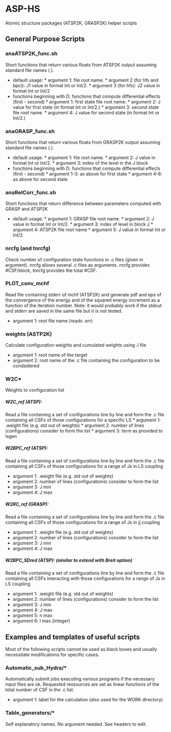 ASP-HS
======

Atomic structure packages (ATSP2K, GRASP2K) helper scripts

General Purpose Scripts
-----------------------

### anaATSP2K_func.sh

Short functions that return various floats from ATSP2K output assuming standard
file names (<root>.<std extension>).

* default usage:
		* argument 1: file root name.
		* argument 2 (for hfs and bpci): J1 value in format Int or Int/2.
		* argument 3 (for hfs): J2 value in format Int or Int/2
* functions beginning with D: functions that compute differential effects (first - second)
		* argument 1: first state file root name.
		* argument 2: J value for first state (in format Int or Int/2.)
		* argument 3: second state file root name.
		* argument 4: J value for second state (in format Int or Int/2.)

### anaGRASP_func.sh

Short functions that return various floats from GRASP2K output assuming standard
file names (<root>.<std extension>).

* default usage:
		* argument 1: file root name.
		* argument 2: J value in format Int or Int/2.
		* argument 3: index of the level in the J block
* functions beginning with D: functions that compute differential effects (first - second)
		* argument 1-3: as above for first state
		* argument 4-6: as above for second state

### anaRelCorr_func.sh

Short functions that return difference between parameters computed with GRASP and ATSP2K

* default usage:
		* argument 1: GRASP file root name.
		* argument 2: J value in format Int or Int/2.
		* argument 3: index of level in block J
		* argument 4: ATSP2K file root name
		* argument 5: J value in format Int or Int/2.

### nrcfg (and tnrcfg)

Check number of configuration state functions in .c files (given in argument).
nrcfg allows several .c files as arguments.
nrcfg provides #CSF/block, tnrcfg provides the total #CSF.

### PLOT_conv_mchf

Read file containing stderr of mchf (ATSP2K) and generate pdf and eps of the convergence of
the energy and of the squared energy increment as a function of the iteration number.
Note: it would probably work if the stdout and stderr are saved in the same file but
it is not tested.
* argument 1: root file name (reads <root>.err)

### weights (ASTP2K)

Calculate configuration weights and cumulated weights using .l file
* argument 1: root name of the target
* argument 2: root name of the .c file containing the configuration to be condsidered

### W2C*

Weights to configuration list

##### W2C_ref (ATSP):
Read a file containing a set of configurations line by line and form
the .c file containing all CSFs of those configurations for a specific LS
		* argument 1: <root>.weight file (e.g. std out of weights)
		* argument 2: number of lines (configurations) consider to form the list
		* argument 3: term as provided to lsgen

##### W2BPC_ref (ATSP):
Read a file containing a set of configurations line by line and form
the .c file containing all CSFs of those configurations for a range of Js
in LS coupling
* argument 1: <root>.weight file (e.g. std out of weights)
* argument 2: number of lines (configurations) consider to form the list
* argument 3: J min
* argument 4: J max

##### W2RC_ref (GRASP):
Read a file containing a set of configurations line by line and form
the .c file containing all CSFs of those configurations for a range of Js
in jj coupling
* argument 1: <root>.weight file (e.g. std out of weights)
* argument 2: number of lines (configurations) consider to form the list
* argument 3: J min
* argument 4: J max

##### W2BPC_SDred (ATSP): (similar to extend with Breit option)
Read a file containing a set of configurations line by line and form
the .c file containing all CSFs interacting with those configurations
for a range of Js in LS coupling
* argument 1: <root>.weight file (e.g. std out of weights)
* argument 2: number of lines (configurations) consider to form the list
* argument 3: J min
* argument 4: J max
* argument 5: n max
* argument 6: l max (integer)

Examples and templates of useful scripts
----------------------------------------

Most of the following scripts cannot be used as black boxes and usually necessitate
modifications for specific cases.

### Automatic_sub_Hydra/*

Automatically submit jobs executing various programs if the necessary input files are ok.
Requested ressources are set as linear functions of the total number of CSF in the .c list.
* argument 1: label for the calculation (also used for the WORK directory)

### Table_generators/*

Self explanatory names. No argument needed. See headers to edit.
